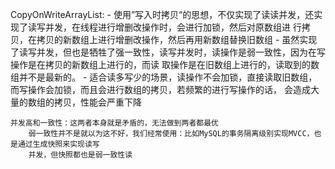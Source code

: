 CopyOnWriteArrayList:
	- 使用”写入时拷贝“的思想，不仅实现了读读并发，还实现了读写并发，在线程进行增删改操作时，会进行加锁，然后对原数组进
	行拷贝，在拷贝的新数组上进行增删改操作，然后再用新数组替换旧数组
	- 虽然实现了读写并发，但也是牺牲了强一致性，读写并发时，读操作是弱一致性，因为在写操作是在拷贝的新数组上进行的，而读
	取操作是在旧数组上进行的，读取到的数组并不是最新的。
	- 适合读多写少的场景，读操作不会加锁，直接读取旧数组，而写操作会加锁，而且会进行数组的拷贝，若频繁的进行写操作的话，
	会造成大量的数组的拷贝，性能会严重下降

	并发高和一致性：这两者本身就是矛盾的，无法做到两者都最优
		弱一致性并不是就以为这不好，我们经常使用：比如MySQL的事务隔离级别实现MVCC，也是通过生成快照来实现读写
		并发，但快照都也是弱一致性读

	
	